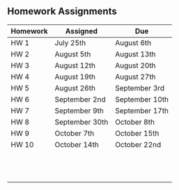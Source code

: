 ## Homework Assignments

| Homework | Assigned       | Due            |
| -------- | -------------- | -------------- |
| HW 1     | July 25th      | August 6th     |
| HW 2     | August 5th     | August 13th    |
| HW 3     | August 12th    | August 20th    |
| HW 4     | August 19th    | August 27th    |
| HW 5     | August 26th    | September 3rd  |
| HW 6     | September 2nd  | September 10th |
| HW 7     | September 9th  | September 17th |
| HW 8     | September 30th | October 8th    |
| HW 9     | October 7th    | October 15th   |
| HW 10    | October 14th   | October 22nd   |
|          |                |                |
|          |                |                |
|          |                |                |
|          |                |                |
|          |                |                |
|          |                |                |
|          |                |                |
|          |                |                |
|          |                |                |
|          |                |                |
|          |                |                |
|          |                |                |
